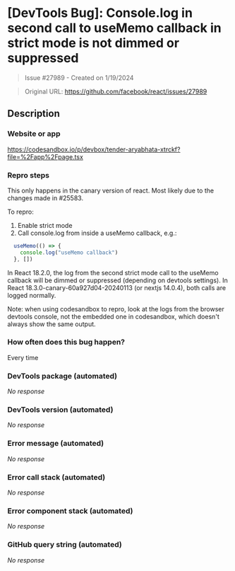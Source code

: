 # [DevTools Bug]: Console.log in second call to useMemo callback in strict mode is not dimmed or suppressed

> Issue #27989 - Created on 1/19/2024

> Original URL: https://github.com/facebook/react/issues/27989

## Description

### Website or app

https://codesandbox.io/p/devbox/tender-aryabhata-xtrckf?file=%2Fapp%2Fpage.tsx

### Repro steps

This only happens in the canary version of react. Most likely due to the changes made in #25583.

To repro:
1. Enable strict mode
2. Call console.log from inside a useMemo callback, e.g.:
```js
  useMemo(() => {
    console.log("useMemo callback")
  }, [])
```

In React 18.2.0, the log from the second strict mode call to the useMemo callback will be dimmed or suppressed (depending on devtools settings). In React 18.3.0-canary-60a927d04-20240113 (or nextjs 14.0.4), both calls are logged normally.

Note: when using codesandbox to repro, look at the logs from the browser devtools console, not the embedded one in codesandbox, which doesn't always show the same output.

### How often does this bug happen?

Every time

### DevTools package (automated)

_No response_

### DevTools version (automated)

_No response_

### Error message (automated)

_No response_

### Error call stack (automated)

_No response_

### Error component stack (automated)

_No response_

### GitHub query string (automated)

_No response_
